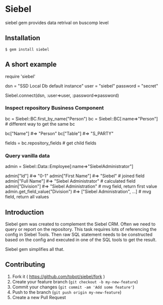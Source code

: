 # Siebel

siebel gem provides data retrival on buscomp level

## Installation

    $ gem install siebel

## A short example

require 'siebel'

dsn  = "SSD Local Db default instance"
user     = "siebel"
password = "secret"

Siebel.connect(dsn, :user=>user, :password=>password)

### Inspect repository Business Component

bc = Siebel::BC.first_by_name("Person")
bc = Siebel::BC[:name=>"Person"]			# different way to get the same bc

bc["Name"] #=> "Person"
bc["Table"] #=> "S_PARTY"

fields = bc.repository_fields 			# get child fields


### Query vanilla data

admin = Siebel::Data::Employee[:name=>"SiebelAdministrator"]

admin["Id"] #=> "0-1"
admin["First Name"] #=> "Siebel"					# joined field
admin["Full Name"] #=> "Siebel Administrator"		# calculated field
admin["Division"] #=> "Siebel Administration"		# mvg field, return first value
admin.get_field_value("Division") #=> ["Siebel Administration", ...]	# mvg field, return all values

## Introduction

Siebel gem was created to complement the Siebel CRM. Often we need to query or report on the repository. This task requires lots of referencing the config in Siebel Tools. Then raw SQL statement needs to be constructed based on the config and executed in one of the SQL tools to get the result.

Siebel gem simplifies all that.

## Contributing

1. Fork it ( https://github.com/tobot/siebel/fork )
2. Create your feature branch (`git checkout -b my-new-feature`)
3. Commit your changes (`git commit -am 'Add some feature'`)
4. Push to the branch (`git push origin my-new-feature`)
5. Create a new Pull Request
